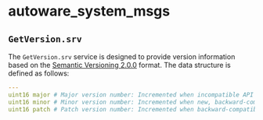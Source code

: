 # autoware_system_msgs

## `GetVersion.srv`

The `GetVersion.srv` service is designed to provide version information based on the [Semantic Versioning 2.0.0](https://semver.org/) format. The data structure is defined as follows:

```yaml
---
uint16 major # Major version number: Incremented when incompatible API changes are made
uint16 minor # Minor version number: Incremented when new, backward-compatible functionalities are added
uint16 patch # Patch version number: Incremented when backward-compatible bugs fixes are made
```
